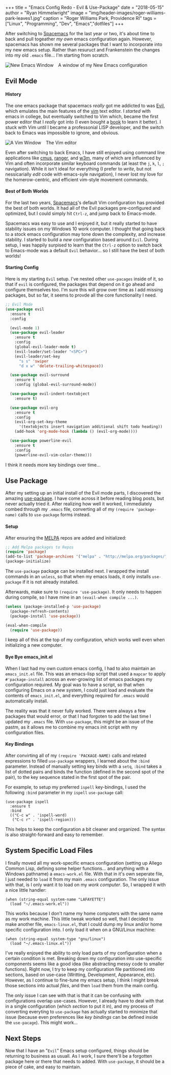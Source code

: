 +++
title   = "Emacs Config Redo - Evil & Use-Package"
date    = "2018-05-15"
author  = "Ryan Himmelwright"
image   = "img/header-images/roger-williams-park-leaves1.jpg"
caption = "Roger Williams Park, Providence RI"
tags    = ["Linux", "Programming", "Dev", "Emacs","dotfiles"]
+++

After switching to [Spacemacs](http://spacemacs.org) for the last year
or two, it's about time to back and pull togeather *my own* emacs
configuration again. However, spacemacs has shown me several packages
that I want to incorporate into my new emacs setup. Rather than
resuruct and Frankenstein the changes into my old `.emacs`
file... I'm starting from scratch.

<!--more-->

<a href="../../img/posts/emacs-config-evil-usepackage/newemacs1.png"><img src="../../img/posts/emacs-config-evil-usepackage/newemacs1.png" style="max-width: 100%; float: left; margin: 0px 15px 0px 0px;" alt="New Emacs Window" /></a>

<div class="caption">A window of my New Emacs configuration</div>

## Evil Mode

#### History

The one emacs package that spacemacs *really* got me addicted to was
[Evil](https://github.com/emacs-evil/evil), which emulates the main
features of the [vim](https://www.vim.org) text editor. I *started*
with emacs in college, but eventually switched to Vim which, became
the first power editor that I *really* got into (I even bought a
[book](https://www.amazon.com/dp/059652983X/?tag=mh0b-20&hvadid=78271540595342&hvqmt=b&hvbmt=bb&hvdev=c&ref=pd_sl_y7m3vu93e_b)
to learn it better). I stuck with Vim until I became a professonial
LISP developer, and the switch back to Emacs was impossible to ignore,
and obvious.

<a href="../../img/posts/emacs-config-evil-usepackage/vim.png"><img src="../../img/posts/emacs-config-evil-usepackage/vim.png" style="max-width: 100%; float: left; margin: 0px 15px 0px 0px;" alt="A Vim Window" /></a>

<div class="caption">The Vim editor</div>

Even after switching to back Emacs, I have still enjoyed using command
line applications like [cmus](https://cmus.github.io),
[ranger](https://github.com/ranger/ranger), and
[w3m](http://w3m.sourceforge.net), many of which are influenced by Vim
and often incorporate similar keyboard commands (at least the `j`,
`k`, `l`, `;` navigation). While it isn't ideal for everything (I
prefer to *write*, but not nessicarially *edit* code with emacs-syle
navigation), I never lost my love for the homerow-centric, and
efficient vim-style movement commands.


#### Best of Both Worlds

For the last two years, [Spacemacs](http://spacemacs.org/)'s default
Vim configuration has provided the best of both worlds. It had all of
the Evil packages pre-configured and optimized, but I could simply hit
`Ctrl-z`, and jump back to Emacs-mode.

Spacemacs was easy to use and I enjoyed it, but it really started to
have stability issues on my Windows 10 work computer. I thought that
going back to a stock emacs configuration may tone down the
complexity, and increase stability. I started to build a *new*
configuration based around `Evil`. During setup, I was happily
surpised to learn that the `Ctrl-z` option to switch back to
Emacs-mode was a default `Evil` behavior... so I still have the best of
both worlds!

#### Starting Config

Here is my starting `Evil` setup. I've nested other `use-pacages`
inside of it, so that if `evil` is configured, the packages that
depend on it go ahead and configure themselves too. I'm sure this will
grow over time as I add missing packages, but so far, it seems to
provde all the core functionality I need.

```lisp
;; Evil Mode
(use-package evil
  :ensure t
  :config

  (evil-mode 1)
  (use-package evil-leader
    :ensure t
    :config
    (global-evil-leader-mode t)
    (evil-leader/set-leader "<SPC>")
    (evil-leader/set-key
      "s s" 'swiper
      "d x w" 'delete-trailing-whitespace)) 

  (use-package evil-surround
    :ensure t
    :config (global-evil-surround-mode))

  (use-package evil-indent-textobject
    :ensure t)

  (use-package evil-org
    :ensure t
    :config
    (evil-org-set-key-theme 
	  '(textobjects insert navigation additional shift todo heading))
    (add-hook 'org-mode-hook (lambda () (evil-org-mode))))

  (use-package powerline-evil
    :ensure t
    :config
    (powerline-evil-vim-color-theme)))
```

I think it needs more key bindings over time...

## Use Package

After my setting up an initial install of the Evil mode parts, I
discovered the amazing
[use-package](https://github.com/jwiegley/use-package). I have come
across it before reading blog posts, but never actually tried
it. After realizing how well it worked, I immediately combed through
my `.emacs` file, converting all of my `(require 'package-name)` calls
to `use-package` forms instead.

#### Setup

After ensuring the [MELPA](http://melpa.org) repos are added and
initialized:

```lisp
;; Add Melpa packages to Repos
(require 'package)
(add-to-list 'package-archives '("melpa" . "http://melpa.org/packages/"))
(package-initialize)

```

The `use-package` package can be installed next. I wrapped the
install commands in an `unless`, so that when my emacs loads, it
only installs `use-package` if it is not already installed.

Afterwards, make sure to `(require 'use-package)`. It only needs to
happen during compile, so I have mine in an `(evail-when compile ...)`.

```lisp
(unless (package-installed-p 'use-package)
  (package-refresh-contents)
  (package-install 'use-package))

(eval-when-compile
  (require 'use-package))
```

I keep all of this at the top of my configuration, which works well
even when initializing a new computer.

#### Bye Bye emacs_init.el

When I last had my own custom emacs config, I had to also maintain an
`emacs_init.el` file. This was an emacs-lisp script that used a
`mapcar` to apply `#'package-install` across an ever-growing list of
emacs packages my configuration required. My goal was to have a
script, so that when configuring Emacs on a new system, I could just load
and evaluate the contents of `emacs_init.el`, and everything required
for `.emacs` would automatically install.

The reality was that it never fully worked. There were always a few
packages that would error, or that I had forgoten to add the last time
I updated my `.emacs` file. With `use-package`, this might be an issue
of the pastm, as it allows me to combine my emacs init script *with*
my configuration files.


#### Key Bindings

After convirting all of my `(require 'PACKAGE-NAME)` calls and related
expressions to filled `use-package` wrappers, I learned about the `:bind`
parameter. Instead of manually setting key binds with a `setq`,
`:bind` takes a list of dotted pairs and binds the function (defined
in the second spot of the pair), to the key sequence stated in the
first spot of the pair.

For example, to setup my preferred `ispell` key-bindings, I used the
following `:bind` parameter in my `ispell` `use-package` call:

```emacs-lisp
(use-package ispell
  :ensure t
  :bind
  (("C-c w" . 'ispell-word)
   ("C-c r" . 'ispell-region)))
   ```
   
This helps to keep the configuration a bit cleaner and organized. The
syntax is also straight-forward and easy to remember.


## System Specific Load Files

I finally moved all my work-specific emacs configuration (setting up
Allego Common Lisp, defining some helper functions... and anything
with a Windows pathname) a `emacs-work.el` file. With that in it's own
seperate file, I just needed to `load` it from my main `.emacs`
configuration. The only issue with that, is I only want it to load on
my *work computer*. So, I wrapped it with a nice little handler:

```emacs-lisp
(when (string-equal system-name "LAFAYETTE")
  (load "~/.emacs-work.el"))
```

This works because I don't name my home computers with the same name
as my work machine. This little tweak worked so well, that I decided
to make another file, `emacs-linux.el`, that I could dump my linux
and/or home specific configuration into. I only load it when on a
GNU/Linux machine:

```emacs-lisp
(when (string-equal system-type "gnu/linux")
  (load "~/.emacs-linux.el"))
```

I've really enjoyed the ability to only load parts of my configuration
when a certain condition is met. Breaking down my configuration into
use-specific components seems like a good idea (like abstracting messy
code to smaller functions). Right now, I try to keep my configuration
file partitioned into sections, based on use-case (Writting,
Development, Appearance, etc). However, as I continue to fine-tune my
emacs setup, I think I might break those sections into actual *files*,
and then `load` them from the main config. 

The only issue I can see with that is that it can be confusing with
configurations overlap use-cases. However, I already have to deal with
that in a single configuration (which *section* to put it in), and my
process of converting everyting to `use-package` has actually started
to minimize that issue (because even preferences like *key bindings*
can be defined inside the `use-pacage`). This might work...

## Next Steps

Now that I have an "`Evil`" Emacs setup configured, things should be
returning to business as usuall. As I work, I sure there'll be a
forgotten package here or there that needs to added. With
`use-package`, it should be a piece of cake, and easy to maintain.
